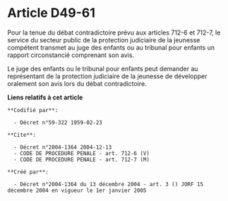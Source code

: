 # Article D49-61

Pour la tenue du débat contradictoire prévu aux articles 712-6 et 712-7, le service du secteur public de la protection
judiciaire de la jeunesse compétent transmet au juge des enfants ou au tribunal pour enfants un rapport circonstancié
comprenant son avis.

Le juge des enfants ou le tribunal pour enfants peut demander au représentant de la protection judiciaire de la jeunesse de
développer oralement son avis lors du débat contradictoire.

**Liens relatifs à cet article**

	**Codifié par**:

	  - Décret n°59-322 1959-02-23

	**Cite**:

	  - Décret n°2004-1364 2004-12-13
	  - CODE DE PROCEDURE PENALE - art. 712-6 (V)
	  - CODE DE PROCEDURE PENALE - art. 712-7 (M)

	**Créé par**:

	  - Décret n°2004-1364 du 13 décembre 2004 - art. 3 () JORF 15 décembre 2004 en vigueur le 1er janvier 2005
